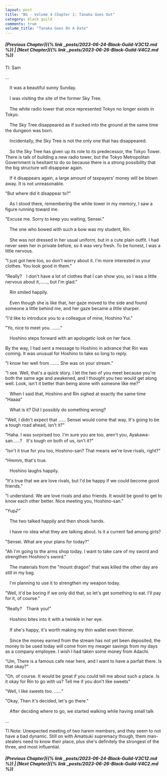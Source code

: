 ```yaml
---
layout: post
title: "BG - Volume 4 Chapter 1: Tanaka Goes Out"
category: black guild
comments: true
volume_title: "Tanaka Goes On A Date"
---
```


##### [Previous Chapter]({% link _posts/2023-06-24-Black-Guild-V3C12.md %}) \| [Next Chapter]({% link _posts/2023-06-26-Black-Guild-V4C2.md %})


Tl: Sam

…

　It was a beautiful sunny Sunday.


　I was visiting the site of the former Sky Tree.

　The white radio tower that once represented Tokyo no longer exists in Tokyo.


　The Sky Tree disappeared as if sucked into the ground at the same time the dungeon was born.     
<!--more-->
　Incidentally, the Sky Tree is not the only one that has disappeared.


　So the Sky Tree has given up its role to its predecessor, the Tokyo Tower. There is talk of building a new radio tower, but the Tokyo Metropolitan Government is hesitant to do so because there is a strong possibility that the big structure will disappear again.


　If it disappears again, a large amount of taxpayers' money will be blown away. It is not unreasonable.


"But where did it disappear to?"


　As I stood there, remembering the white tower in my memory, I saw a figure running toward me.


"Excuse me. Sorry to keep you waiting, Sensei."


　The one who bowed with such a bow was my student, Rin.

　She was not dressed in her usual uniform, but in a cute plain outfit. I had never seen her in private before, so it was very fresh. To be honest, I was a little nervous.


"I just got here too, so don't worry about it. I'm more interested in your clothes. You look good in them."

"Really?　I don't have a lot of clothes that I can show you, so I was a little nervous about it,......, but I'm glad."


　Rin smiled happily.

　Even though she is like that, her gaze moved to the side and found someone a little behind me, and her gaze became a little sharper.


"I'd like to introduce you to a colleague of mine, Hoshino Yui."

"Yo, nice to meet you. ......."


　Hoshino steps forward with an apologetic look on her face.

By the way, I had sent a message to Hoshino in advance that Rin was coming. It was unusual for Hoshino to take so long to reply.


"I know her well from ....... She was on your stream."

"I see. Well, that's a quick story. I let the two of you meet because you're both the same age and awakened, and I thought you two would get along well. Look, isn't it better than being alone with someone like me?"


　When I said that, Hoshino and Rin sighed at exactly the same time "Haaaa"

　What is it? Did I possibly do something wrong?


"Well, I didn't expect that ...... Sensei would come that way. It's going to be a tough road ahead, isn't it?"

"Haha. I was surprised too. I'm sure you are too, aren't you, Ayakawa-san......?　It's tough on both of us, isn't it?"

"Isn't it true for you too, Hoshino-san? That means we're love rivals, right?"

"Hmmm, that's true.


　Hoshino laughs happily.


"It's true that we are love rivals, but I'd be happy if we could become good friends."

"I understand. We are love rivals and also friends. It would be good to get to know each other better. Nice meeting you, Hoshino-san."

"Yup♪"


　The two talked happily and then shook hands.

　I have no idea what they are talking about. Is it a current fad among girls?


"Sensei. What are your plans for today?"

"Ah I'm going to the arms shop today. I want to take care of my sword and strengthen Hoshino's sword."


　The materials from the "mount dragon" that was killed the other day are still in my bag.

　I'm planning to use it to strengthen my weapon today.


"Well, it'd be boring if we only did that, so let's get something to eat. I'll pay for it, of course."

"Really?　Thank you!"


　Hoshino bites into it with a twinkle in her eye.

　If she's happy, it's worth making my thin wallet even thinner.


　Since the money earned from the stream has not yet been deposited, the money to be used today will come from my meager savings from my days as a company employee. I wish I had taken some money from Adachi.


"Um, There is a famous cafe near here, and I want to have a parfait there. Is that okay?"

"Oh, of course. It would be great if you could tell me about such a place. Is it okay for Rin to go with us? Tell me if you don't like sweets"

"Well, I like sweets too. ......"

"Okay, Then it's decided, let's go there."


　After deciding where to go, we started walking while having small talk


...


Tl Note: Unexpected meeting of two harem members, and they seem to not have a bad dynamic. Still on with Amatsuki supremacy though, them man-stealers need to know their place, plus she's definitely the strongest of the three, and most influential.

##### [Previous Chapter]({% link _posts/2023-06-24-Black-Guild-V3C12.md %}) \| [Next Chapter]({% link _posts/2023-06-26-Black-Guild-V4C2.md %})
